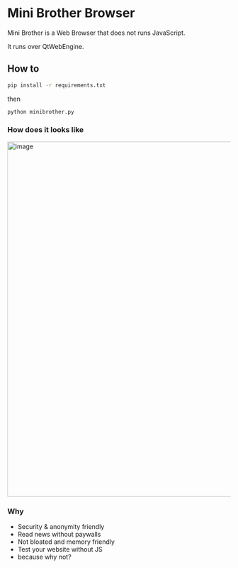 # Mini Brother Browser
Mini Brother is a Web Browser that does not runs JavaScript.  

It runs over QtWebEngine.  

## How to

```sh
pip install -r requirements.txt
```
then

```sh
python minibrother.py
```

### How does it looks like

<img width="800" alt="image" src="https://github.com/user-attachments/assets/e7d0bf95-f2b0-49c3-a57f-9871a7b1e45f" />

### Why
- Security & anonymity friendly
- Read news without paywalls
- Not bloated and memory friendly
- Test your website without JS
- because why not?

